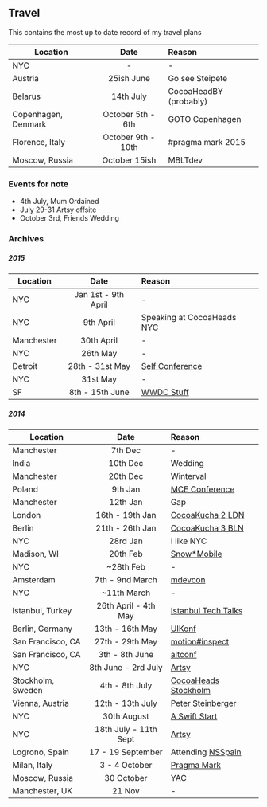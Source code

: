 ## Travel

This contains the most up to date record of my travel plans


| Location        | Date           | Reason  |
| --------------- |:--------------:| :-------|
| NYC         | - | - |
| Austria     | 25ish June  | Go see Steipete |
| Belarus     | 14th July | CocoaHeadBY (probably) |
| Copenhagen, Denmark | October 5th - 6th | GOTO Copenhagen |
| Florence, Italy | October 9th - 10th | #pragma mark 2015 |
| Moscow, Russia | October 15ish | MBLTdev |


### Events for note

* 4th July, Mum Ordained
* July 29-31 Artsy offsite
* October 3rd, Friends Wedding


### Archives

##### 2015

| Location        | Date           | Reason  |
| --------------- |:--------------:| :-------|
| NYC         | Jan 1st - 9th April  | - |
| NYC         | 9th April | Speaking at CocoaHeads NYC |
| Manchester  | 30th April | - |
| NYC         | 26th May | - |
| Detroit     | 28th - 31st May  | [Self Conference](http://selfconference.org) |
| NYC         | 31st May  | - |
| SF          | 8th - 15th June   | [WWDC Stuff](http://www.appletimer.com/wwdc/) |

##### 2014

| Location        | Date           | Reason  |
| --------------- |:--------------:| :-------|
| Manchester      | 7th Dec | - |
| India      | 10th Dec | Wedding |
| Manchester | 20th Dec | Winterval |
| Poland | 9th Jan | [MCE Conference](http://mobilecentraleurope.com/) |
| Manchester | 12th Jan| Gap |
| London | 16th - 19th Jan | [CocoaKucha 2 LDN](http://github.com/orta/life/issues/10) |
| Berlin | 21th - 26th Jan | [CocoaKucha 3 BLN](http://github.com/orta/life/issues/17) |
| NYC | 28rd Jan | I like NYC |
| Madison, WI | 20th Feb | [Snow*Mobile](http://www.snow-mobile.org) |
| NYC | ~28th Feb | -  |
| Amsterdam | 7th - 9nd March | [mdevcon](http://mdevcon.com) |
| NYC | ~11th March | -  |
| Istanbul, Turkey | 26th April - 4th May | [Istanbul Tech Talks](http://istanbultechtalks.com) |
| Berlin, Germany |  13th - 16th May | [UIKonf](http://uikonf.com) |
| San Francisco, CA |  27th - 29th May | [motion#inspect](http://www.rubymotion.com/conference/2014/) |
| San Francisco, CA |  3th - 8th June | [altconf](http://altconf.com) |
| NYC |  8th June - 2rd July | [Artsy](http://www.artsy.net/) |
| Stockholm, Sweden |  4th - 8th July | [CocoaHeads Stockholm](https://github.com/orta/life/issues/30/) |
| Vienna, Austria |  12th - 13th July | [Peter Steinberger](https://petersteinberger.com/) |
| NYC |  30th August | [A Swift Start](http://aswiftstart.com) |
| NYC |  18th July - 11th Sept | [Artsy](http://www.artsy.net/) |
| Logrono, Spain | 17 - 19 September | Attending [NSSpain](https://nsspain.com) |
| Milan, Italy | 3 - 4 October | [Pragma Mark](http://pragmamark.org) |
| Moscow, Russia | 30 October | YAC |
| Manchester, UK | 21 Nov | - |

